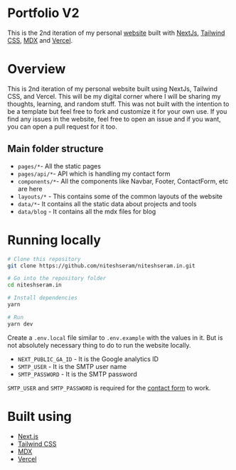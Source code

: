 # Portfolio V2

This is the 2nd iteration of my personal <a href="https://niteshseram.in" target="_blank">website</a> built with <a href="https://nextjs.org/" target="_blank">NextJs</a>, <a href="https://tailwindcss.com/">Tailwind CSS</a>, <a href="https://mdxjs.com/">MDX</a> and <a href="https://vercel.com" target="_blank">Vercel</a>.

# Overview

This is 2nd iteration of my personal website built using NextJs, Tailwind CSS, and Vercel. This will be my digital corner where I will be sharing my thoughts, learning, and random stuff. This was not built with the intention to be a template but feel free to fork and customize it for your own use. If you find any issues in the website, feel free to open an issue and if you want, you can open a pull request for it too.

## Main folder structure

- `pages/*`- All the static pages
- `pages/api/*`- API which is handling my contact form
- `components/*`- All the components like Navbar, Footer, ContactForm, etc are here
- `layouts/*` - This contains some of the common layouts of the website
- `data/*`- It contains all the static data about projects and tools
- `data/blog` - It contains all the mdx files for blog

# Running locally

```bash
# Clone this repository
git clone https://github.com/niteshseram/niteshseram.in.git

# Go into the repository folder
cd niteshseram.in

# Install dependencies
yarn

# Run
yarn dev
```

Create a `.env.local` file similar to `.env.example` with the values in it. But is not absolutely necessary thing to do to run the website locally.

- `NEXT_PUBLIC_GA_ID` - It is the Google analytics ID
- `SMTP_USER` - It is the SMTP user name
- `SMTP_PASSWORD` - It is the SMTP password

`SMTP_USER` and `SMTP_PASSWORD` is required for the [contact form](https://niteshseram.in/#contact) to work.

# Built using

- [Next.js](https://nextjs.org/)
- [Tailwind CSS](https://tailwindcss.com/)
- [MDX](https://mdxjs.com/)
- [Vercel](https://vercel.com)

